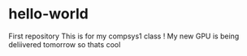 # hello-world
First repository
This is for my compsys1 class !
My new GPU is being deliivered tomorrow so thats cool
